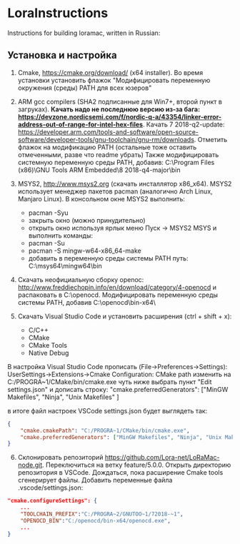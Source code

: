 # LoraInstructions
Instructions for building loramac, written in Russian:
## Установка и настройка
1. Cmake, 
https://cmake.org/download/ (x64 installer). Во время установки установить флажок "Модифицировать переменную окружения (среды) PATH для всех юзеров"

2. ARM gcc compilers (SHA2 подписанные для Win7+, второй пункт в загруках). 
**Качать надо не последнюю версию из-за бага: https://devzone.nordicsemi.com/f/nordic-q-a/43354/linker-error-address-out-of-range-for-intel-hex-files**. Качать 7 2018-q2-update: https://developer.arm.com/tools-and-software/open-source-software/developer-tools/gnu-toolchain/gnu-rm/downloads. Отметить флажок на модификацию PATH (остальные тоже оставить отмеченными, разве что readme убрать)
Также модифицировать системную переменную среды PATH, добавив: C:\Program Files (x86)\GNU Tools ARM Embedded\8 2018-q4-major\bin
    
3. MSYS2, http://www.msys2.org (скачать инсталлятор x86_x64). MSYS2 использует менеджер пакетов pacman (аналогично Arch Linux, Manjaro Linux). В консольном окне MSYS2 выполнить:
    * pacman -Syu
    * закрыть окно (можно принудительно)
    * открыть окно используя ярлык меню Пуск -> MSYS2 MSYS и выполнить команды:
    * pacman -Su
    * pacman -S mingw-w64-x86_64-make
    * добавить в переменную среды системы PATH путь: C:\msys64\mingw64\bin

4. Скачать неофициальную сборку openoc: http://www.freddiechopin.info/en/download/category/4-openocd и распаковать в C:\openocd\. Модифицировать переменную среды системы PATH, добавив C:\openocd\bin-x64\
    
5. Скачать Visual Studio Code и установить расширения (ctrl + shift + x):
    * C/C++
    * CMake
    * CMake Tools
    * Native Debug

  В настройка Visual Studio Code прописать (File->Preferences->Settings): 
  UserSettings->Extensions->Cmake Configuration:
  CMake path изменить на C:/PROGRA~1/CMake/bin/cmake.exe
  чуть ниже выбрать пункт "Edit settings.json" и дописать строку: 
  "cmake.preferredGenerators": ["MinGW Makefiles", "Ninja", "Unix Makefiles" ]
        
в итоге файл настроек VSCode settings.json будет выглядеть так: 
```json
{
    "cmake.cmakePath": "C:/PROGRA~1/CMake/bin/cmake.exe",
    "cmake.preferredGenerators": ["MinGW Makefiles", "Ninja", "Unix Makefiles" ]
}
```

6. Склонировать репозиторий https://github.com/Lora-net/LoRaMac-node.git. Переключиться на ветку feature/5.0.0. Открыть директорию репозитория в VSCode. Дождаться, пока расширение Cmake tools сгенерирует файлы. Добавить переменные файла .vscode/settings.json:
```json
"cmake.configureSettings": {
    ...
    "TOOLCHAIN_PREFIX":"C:/PROGRA~2/GNUTOO~1/72018-~1",
    "OPENOCD_BIN":"C:/openocd/bin-x64/openocd.exe",
    ...
}
```
